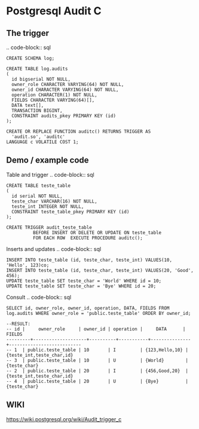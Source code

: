 Postgresql Audit C
================

The trigger
------------

.. code-block:: sql

	CREATE SCHEMA log;
 
	CREATE TABLE log.audits
	(
	  id bigserial NOT NULL,
	  owner_role CHARACTER VARYING(64) NOT NULL,
	  owner_id CHARACTER VARYING(64) NOT NULL,
	  operation CHARACTER(1) NOT NULL,
	  FIELDS CHARACTER VARYING(64)[],
	  DATA text[],
	  TRANSACTION BIGINT,
	  CONSTRAINT audits_pkey PRIMARY KEY (id)
	);
 
	CREATE OR REPLACE FUNCTION auditc() RETURNS TRIGGER AS
	  'audit.so', 'auditc'
	LANGUAGE c VOLATILE COST 1;

Demo / example code
------------

Table and trigger
.. code-block:: sql

	CREATE TABLE teste_table
	(
	  id serial NOT NULL,
	  teste_char VARCHAR(16) NOT NULL,
	  teste_int INTEGER NOT NULL,
	  CONSTRAINT teste_table_pkey PRIMARY KEY (id)
	);
 
	CREATE TRIGGER audit_teste_table
	          BEFORE INSERT OR DELETE OR UPDATE ON teste_table
	          FOR EACH ROW  EXECUTE PROCEDURE auditc();
 
Inserts and updates
.. code-block:: sql
 
	INSERT INTO teste_table (id, teste_char, teste_int) VALUES(10, 'Hello', 123)co;
	INSERT INTO teste_table (id, teste_char, teste_int) VALUES(20, 'Good', 456);
	UPDATE teste_table SET teste_char = 'World' WHERE id = 10;
	UPDATE teste_table SET teste_char = 'Bye' WHERE id = 20;

Consult
.. code-block:: sql
	 
	SELECT id, owner_role, owner_id, operation, DATA, FIELDS FROM log.audits WHERE owner_role = 'public.teste_table' ORDER BY owner_id;
 
	--RESULT:
	-- id |     owner_role     | owner_id | operation |     DATA      |          FIELDS           
	---------+--------------------+----------+-----------+---------------+---------------------------
	-- 1  | public.teste_table | 10       | I         | {123,Hello,10} | {teste_int,teste_char,id}
	-- 3  | public.teste_table | 10       | U         | {World}        | {teste_char}
	-- 2  | public.teste_table | 20       | I         | {456,Good,20}  | {teste_int,teste_char,id}
	-- 4  | public.teste_table | 20       | U         | {Bye}          | {teste_char}

WIKI
------------
https://wiki.postgresql.org/wiki/Audit_trigger_c
